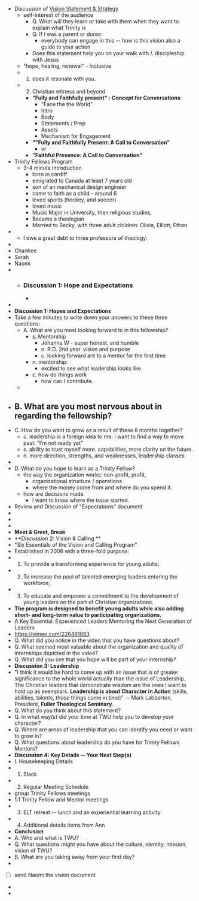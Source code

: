 - Discussion of [Vision Statement & Strategy](<Vision Statement & Strategy.md>)
    - self-interest of the audience
        - Q. What will they learn or take with them when they want to explain what Trinity is
        - Q. If I was a parent or donor:
            - everybody can engage in this -- how is this vision also a guide to your action
        - Does this statement help you on your walk with /. discipleship with Jesus
    - "hope, healing, renewal" - inclusive
    - 1. does it resonate with you. 
    - 2. Christian witness and beyond
        - **"Fully and Faithfully present" :** **Concept for Conversations**
            - "Face the the World"
            - Intro
            - Body
            - Statements / Prep
            - Assets
            - Mechanism for Engagement
        - **""Fully and Faithfully Present: A Call to Conversation"**
            - or
        - **"Faithful Presence: A Call to Conversation"**
- Trinity Fellows Program
    - 3-4 minute introduction 
        - born in cardiff
        - emigrated to Canada at least 7 years old 
        - son of an mechanical design engineer
        - came to faith as a child - around 6
        - loved sports (hockey, and soccer)
        - loved music
        - Music Major in University, then religious studies, 
        - Became a theologian
        - Married to Becky, with three adult children: Olivia, Elliott, Ethan
- 
    - I owe a great debt to three professors of theology: 
- 
- Chanhee
- Sarah
- Naomi
- 
    - ### Discussion 1: Hope and Expectations
        - 
- 
- **Discussion 1: Hopes and Expectations**
- Take a few minutes to write down your answers to these three questions:
    - A. What are you most looking forward to in this fellowship?
        - s. Mentorship
            - Johanna W - super honest, and humble
            - n. R.D. 2nd year. vision and purpose
            - c. looking forward are to a mentor for the first time
        - n. mentorship: 
            - excited to see what leadership looks like. 
        - c. how do things work 
            - how can I contribute. 
    - 
- B. What are you most nervous about in regarding the fellowship?
    - 
- C. How do you want to grow as a result of these 8 months together?
    - c. leadership is a foreign idea to me: I want to find a way to move past: “I’m not ready yet” 
    - s. ability to trust myself more. capabilities, more clarity on the future.
    - n. more direction, strengths, and weaknesses, leadership classes
- 
- D. What do you hope to learn as a Trinity Fellow?
    - the way the organization works: non-profit, profit,
        - organizational structure / operations
        - where the money come from and where do you spend it. 
    - how are decisions made
        - I want to know where the issue started. 
- Review and Discussion of "Expectations" document
- 
- 
- 
- **Meet & Greet, Break**
- **Discussion 2: Vision & Calling **
- "Six Essentials of the Vision and Calling Program"
- Established in 2006 with a three-fold purpose:
- 1. To provide a transforming experience for young adults;
- 2. To increase the pool of talented emerging leaders entering the workforce;
- 3. To educate and empower a commitment to the development of young leaders on the part of Christian organizations.
- __The program is designed to benefit young adults while also adding short- and long-term value to participating organizations.__
- A Key Essential: Experienced Leaders Mentoring the Next Generation of Leaders
- https://vimeo.com/226461883
- Q. What did you notice in the video that you have questions about?
- Q. What seemed most valuable about the organization and quality of internships depicted in the video?
- Q. What did you see that you hope will be part of your internship?
- **Discussion 3: Leadership**
- "I think it would be hard to come up with an issue that is of greater significance to the whole world actually than the issue of Leadership. The Christian leaders that demonstrate wisdom are the ones I want to hold up as exemplars. **Leadership is about Character in Action** (skills, abilities, talents, those things come in time)" -- Mark Labberton, President, __Fuller Theological Seminary__.
- Q. What do you think about this statement?
- Q. In what way(s) did your time at TWU help you to develop your character?
- Q. Where are areas of leadership that you can identify you need or want to grow in?
- Q. What questions about leadership do you have for Trinity Fellows Mentors?
- **Discussion 4: Key Details -- Your Next Step(s)**
- I. Housekeeping Details
- 1. Slack
- 2. Regular Meeting Schedule
- group Trinity Fellows meetings
- 1:1 Trinity Fellow and Mentor meetings
- 3. ELT retreat -- lunch and an experiential learning activity
- 4. Additional details items from Ann
- **Conclusion**
- A. Who and what is TWU?
- Q. What questions might you have about the culture, identity, mission, vision of TWU?
- B. What are you taking away from your first day?
- 
- [ ] send Naomi the vision document
- 
- 
